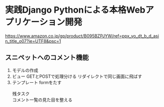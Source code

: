 # 実践Django Pythonによる本格Webアプリケーション開発
https://www.amazon.co.jp/gp/product/B095BZPJYW/ref=ppx_yo_dt_b_d_asin_title_o07?ie=UTF8&psc=1

## スニペットへのコメント機能
1. モデルの作成
2. ビュー
    GETとPOSTで処理分ける
    リダイレクトで同じ画面に飛ばす
3. テンプレート
    formをたす
<br><br>
残タスク<br>
    コメント一覧の見た目を整える
